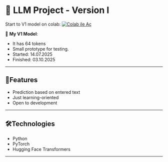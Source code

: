 # 🧠 LLM Project - Version I

 Start to V1 model on colab: 
 [![Colab ile Aç](https://colab.research.google.com/assets/colab-badge.svg)](https://colab.research.google.com/drive/18VKzIy39rldxmE8synfAf7qjmqs6r1NR?usp=sharing)

📌 **My V1 Model**:  
- It has 64 tokens
- Small prototype for testing.
- Started: 14.07.2025
- Finished: 03.10.2025
  
---

## 🚀**Features**
- Prediction based on entered text
- Just learning-oriented 
- Open to development

---

## 🛠️**Technologies**
- Python 
- PyTorch
- Hugging Face Transformers 

---


